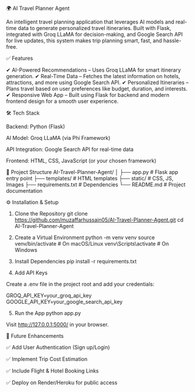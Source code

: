 
🌍 AI Travel Planner Agent

An intelligent travel planning application that leverages AI models and real-time data to generate personalized travel itineraries. Built with Flask, integrated with Groq LLaMA for decision-making, and Google Search API for live updates, this system makes trip planning smart, fast, and hassle-free.

✅ Features

✔ AI-Powered Recommendations – Uses Groq LLaMA for smart itinerary generation.
✔ Real-Time Data – Fetches the latest information on hotels, attractions, and more using Google Search API.
✔ Personalized Itineraries – Plans travel based on user preferences like budget, duration, and interests.
✔ Responsive Web App – Built using Flask for backend and modern frontend design for a smooth user experience.

🛠 Tech Stack

Backend: Python (Flask)

AI Model: Groq LLaMA (via Phi Framework)

API Integration: Google Search API for real-time data

Frontend: HTML, CSS, JavaScript (or your chosen framework)

📂 Project Structure
AI-Travel-Planner-Agent/
│
├── app.py              # Flask app entry point
├── templates/          # HTML templates
├── static/             # CSS, JS, Images
├── requirements.txt    # Dependencies
└── README.md           # Project documentation

⚙️ Installation & Setup
1. Clone the Repository
git clone https://github.com/muzaffarhussain05/AI-Travel-Planner-Agent.git
cd AI-Travel-Planner-Agent

2. Create a Virtual Environment
python -m venv venv
source venv/bin/activate   # On macOS/Linux
venv\Scripts\activate      # On Windows

3. Install Dependencies
pip install -r requirements.txt

4. Add API Keys

Create a .env file in the project root and add your credentials:

GROQ_API_KEY=your_groq_api_key
GOOGLE_API_KEY=your_google_search_api_key

5. Run the App
python app.py


Visit http://127.0.0.1:5000/
 in your browser.

🚀 Future Enhancements

✅ Add User Authentication (Sign up/Login)

✅ Implement Trip Cost Estimation

✅ Include Flight & Hotel Booking Links

✅ Deploy on Render/Heroku for public access
